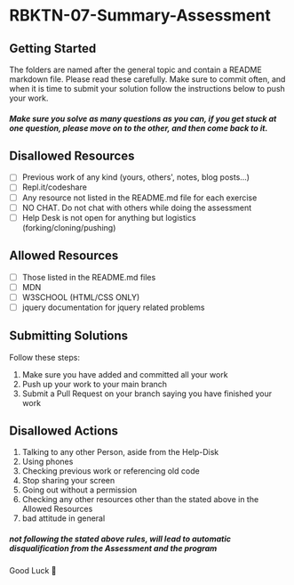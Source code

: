 # RBKTN-07-Summary-Assessment
## Getting Started

The folders are named after the general topic and contain a README markdown file. Please read these carefully.
Make sure to commit often, and when it is time to submit your solution follow the instructions below to push your work.

##### Make sure you solve as many questions as you can, if you get stuck at one question, please move on to the other, and then come back to it.

## Disallowed Resources

- [ ] Previous work of any kind (yours, others', notes, blog posts...)
- [ ] Repl.it/codeshare
- [ ] Any resource not listed in the README.md file for each exercise
- [ ] NO CHAT. Do not chat with others while doing the assessment
- [ ] Help Desk is not open for anything but logistics (forking/cloning/pushing)

## Allowed Resources

- [ ] Those listed in the README.md files
- [ ] MDN
- [ ] W3SCHOOL (HTML/CSS ONLY)
- [ ] jquery documentation for jquery related problems

## Submitting Solutions

Follow these steps:

1. Make sure you have added and committed all your work
2. Push up your work to your main branch
3. Submit a Pull Request on your branch saying you have finished your work

## Disallowed Actions

1. Talking to any other Person, aside from the Help-Disk
2. Using phones
3. Checking previous work or referencing old code
4. Stop sharing your screen
5. Going out without a permission
6. Checking any other resources other than the stated above in the Allowed Resources
7. bad attitude in general

##### not following the stated above rules, will lead to automatic disqualification from the Assessment and the program

Good Luck 🧠
